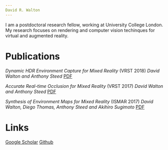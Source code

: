 ```yaml
--- 
David R. Walton
---
```


I am a postdoctoral research fellow, working at University College London. My research focuses on rendering and computer vision techinques for virtual and augmented reality.

# Publications

*Dynamic HDR Environment Capture for Mixed Reality* (VRST 2018)
_David Walton and Anthony Steed_
[PDF](https://discovery.ucl.ac.uk/id/eprint/10073554/1/VRST_2018_preprint.pdf)

*Accurate Real-time Occlusion for Mixed Reality* (VRST 2017)
_David Walton and Anthony Steed_
[PDF](https://discovery.ucl.ac.uk/id/eprint/1575582/7/Walton_a11-walton.pdf) 

*Synthesis of Environment Maps for Mixed Reality* (ISMAR 2017)
_David Walton, Diego Thomas, Anthony Steed and Akihiro Sugimoto_
[PDF](https://discovery.ucl.ac.uk/id/eprint/1569655/1/ISMAR_RevisedSubmission_2017_06.pdf)

# Links

[Google Scholar](https://scholar.google.com/citations?user=GQMA8PQAAAAJ)
[Github](https://github.com/drwalton)

